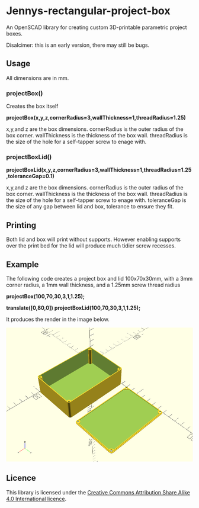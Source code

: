 # Jennys-rectangular-project-box
An OpenSCAD library for creating custom 3D-printable parametric project boxes.

Disalcimer: this is an early version, there may still be bugs.

## Usage

All dimensions are in mm.

### projectBox()

Creates the box itself

**projectBox(x,y,z,cornerRadius=3,wallThickness=1,threadRadius=1.25)**

x,y,and z are the box dimensions.
cornerRadius is the outer radius of the box corner.
wallThickness is the thickness of the box wall.
threadRadius is the size of the hole for a self-tapper screw to enage with.

### projectBoxLid()

**projectBoxLid(x,y,z,cornerRadius=3,wallThickness=1,threadRadius=1.25,toleranceGap=0.1)**

x,y,and z are the box dimensions.
cornerRadius is the outer radius of the box corner.
wallThickness is the thickness of the box wall.
threadRadius is the size of the hole for a self-tapper screw to enage with.
toleranceGap is the size of any gap between lid and box, tolerance to ensure they fit.

## Printing

Both lid and box will print without supports. However enabling supports over the print bed for the lid will produce much tidier screw recesses.

## Example

The following code creates a project box and lid 100x70x30mm, with a 3mm corner radius, a 1mm wall thickness, and a 1.25mm screw thread radius

 **projectBox(100,70,30,3,1,1.25);**
 
 **translate([0,80,0]) projectBoxLid(100,70,30,3,1,1.25);**
 
 It produces the render in the image below.
 
![OpenSCAD render of a project box](jennys-rectangular-project-box.png)

## Licence

This library is licensed under the [Creative Commons Attribution Share Alike 4.0 International licence](license.md).
